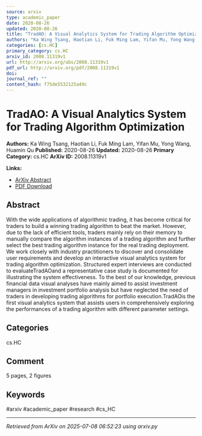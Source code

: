 ```yaml
---
source: arxiv
type: academic_paper
date: 2020-08-26
updated: 2020-08-26
title: "TradAO: A Visual Analytics System for Trading Algorithm Optimization"
authors: "Ka Wing Tsang, Haotian Li, Fuk Ming Lam, Yifan Mu, Yong Wang, Huamin Qu"
categories: [cs.HC]
primary_category: cs.HC
arxiv_id: 2008.11319v1
url: http://arxiv.org/abs/2008.11319v1
pdf_url: http://arxiv.org/pdf/2008.11319v1
doi:
journal_ref: ""
content_hash: f75de5532125a49c
---
```


# TradAO: A Visual Analytics System for Trading Algorithm Optimization

**Authors:** Ka Wing Tsang, Haotian Li, Fuk Ming Lam, Yifan Mu, Yong Wang, Huamin Qu
**Published:** 2020-08-26
**Updated:** 2020-08-26
**Primary Category:** cs.HC
**ArXiv ID:** 2008.11319v1

**Links:**
- [ArXiv Abstract](http://arxiv.org/abs/2008.11319v1)
- [PDF Download](http://arxiv.org/pdf/2008.11319v1)


## Abstract

With the wide applications of algorithmic trading, it has become critical for
traders to build a winning trading algorithm to beat the market. However, due
to the lack of efficient tools, traders mainly rely on their memory to manually
compare the algorithm instances of a trading algorithm and further select the
best trading algorithm instance for the real trading deployment. We work
closely with industry practitioners to discover and consolidate user
requirements and develop an interactive visual analytics system for trading
algorithm optimization. Structured expert interviews are conducted to
evaluateTradAOand a representative case study is documented for illustrating
the system effectiveness. To the best of our knowledge, previous financial data
visual analyses have mainly aimed to assist investment managers in investment
portfolio analysis but have neglected the need of traders in developing trading
algorithms for portfolio execution.TradAOis the first visual analytics system
that assists users in comprehensively exploring the performances of a trading
algorithm with different parameter settings.

## Categories

cs.HC



## Comment

5 pages, 2 figures


## Keywords

#arxiv #academic_paper #research #cs_HC

---
*Retrieved from ArXiv on 2025-07-08 06:52:23 using arxiv.py*
